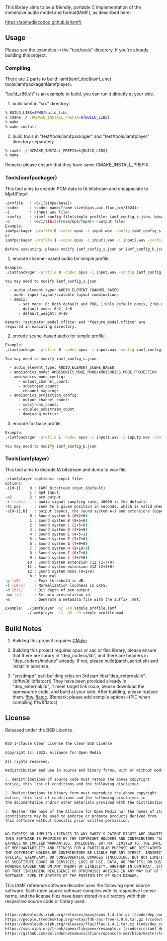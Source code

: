 This library aims to be a friendly, portable C implementation of the immersive audio model and format(IAMF),
as described here:

<https://aomediacodec.github.io/iamf/>



## Usage

Please see the examples in the "test/tools" directory. If you're already building this project.

### Compiling
There are 2 parts to build: iamf(iamf_dec&iamf_enc) tools(iamfpackager&iamfplayer).

"build_x86.sh" is an example to build, you can run it directly at your side.

1. build iamf in "src" directory.
```sh
% BUILD_LIBS=$PWD/build_libs
% cmake ./ -DCMAKE_INSTALL_PREFIX=${BUILD_LIBS}
% make
% make install
```

2. build tools in "test/tools/iamfpackager" and "test/tools/iamfplayer" directory separately
```sh
% cmake ./-DCMAKE_INSTALL_PREFIX=${BUILD_LIBS}
% make
```

Remark: please ensure that they have same CMAKE_INSTALL_PREFIX.


### Tools(iamfpackager)
This tool aims to encode PCM data to IA bitstream and encapsulate to Mp4/Fmp4

```sh
-profile   : <0/1(simpe/base)>
-codec     : <codec name/frame size(opus,aac,flac,pcm/1024)>
-i         : <input wav file>
-config    : <iamf config file(simple profile: iamf_config_s.json, base profile: iamf_config_b.json)>
-o         : <0/1/2(bitstream/mp4/fmp4)> <output file>
Example:
iamfpackager -profile 0 -codec opus -i input.wav -config iamf_config_s.json -o 0 simple_profile.iamf
or
iamfpackager -profile 1 -codec opus -i input1.wav -i input2.wav -config iamf_config_b.json -o 1 base_profile.mp4

Before exacuting, please modify iamf_config_s.json or iamf_config_b.json to set user input config information.
```

1. encode channel-based audio for simple profile.
```sh
Example:
./iamfpackager -profile 0 -codec opus -i input.wav -config iamf_config_s.json -o 0 simple_profile.iamf
```
`You may need to modify iamf_config_s.json`
```sh
  - audio_element_type: AUDIO_ELEMENT_CHANNEL_BASED
  - mode: input layout/scalable layout combinations   
  - demix:
      - set_mode: 0: Both default and PBO, 1:Only default demix, 2:No demix
      - default_mode: 0~2, 4~6
      - default_weight: 0~10
```
`Remark: "estimator_model.tflite" and "feature_model.tflite" are required in exacuting directory.`

2. encode scene-based audio for simple profile.
```sh
Example:
./iamfpackager -profile 0 -codec opus -i input.wav -config iamf_config_s.json -o 1 simple_profile.mp4
```
`You may need to modify iamf_config_s.json`
```sh
  - audio_element_type: AUDIO_ELEMENT_SCENE_BASED
  - ambisonics_mode: AMBISONICS_MODE_MONO/AMBISONICS_MODE_PROJECTION
  - ambisonics_mono_config:
      - output_channel_count:
      - substream_count: 
      - channel_mapping: 
  - ambisonics_projection_config:
      - output_channel_count:
      - substream_count: 
      - coupled_substream_count       
      - demixing_matrix:           
```

3. encode for base profile.
```sh
Example:  
./iamfpackager -profile 1 -codec opus -i input1.wav -i input2.wav -config iamf_config_b.json -o 1 base_profile.mp4
```
`You may need to modify iamf_config_b.json`


### Tools(iamfplayer)
This tool aims to decode IA bitstream and dump to wav file.
```sh
./iamfplayer <options> <input file>
options:
-i[0-1]    0 : IAMF bitstream input.(default)
           1 : mp4 input.
-o2        2 : pcm output.
-r [rate]    : audio signal sampling rate, 48000 is the default.
-ts pos      : seek to a given position in seconds, which is valid when mp4 file is used as input.
-s[0~11,b]   : output layout, the sound system A~J and extensions (Upper + Middle + Bottom).
           0 : Sound system A (0+2+0)
           1 : Sound system B (0+5+0)
           2 : Sound system C (2+5+0)
           3 : Sound system D (4+5+0)
           4 : Sound system E (4+5+1)
           5 : Sound system F (3+7+0)
           6 : Sound system G (4+9+0)
           7 : Sound system H (9+10+3)
           8 : Sound system I (0+7+0)
           9 : Sound system J (4+7+0)
          10 : Sound system extension 712 (2+7+0)
          11 : Sound system extension 312 (2+3+0)
          12 : Sound system mono (0+1+0)
           b : Binaural.
-p [dB]      : Peak threshold in dB.
-l [LKFS]    : Normalization loudness in LKFS.
-d [bit]     : Bit depth of pcm output.
-mp [id]     : Set mix presentation id.
-m           : Generate a metadata file with the suffix .met.

Example:  ./iamfplayer -o2 -s9 simple_profile.iamf
          ./iamfplayer -i1 -o2 -s9 simple_profile.mp4

```


## Build Notes

1) Building this project requires [CMake](https://cmake.org/).

2) Building this project requires opus or aac or flac library, please ensure that there are library in "dep_codecs/lib",
and there are headers in "dep_codecs/include" already. If not, please build(patch_script.sh) and install in advance.

3) "src/dmpd" part building relys on 3rd part libs("dep_external/lib": libfftw3f,libflatccrt)
They have been provided already in "dep_external/lib", if meet target link issue, please download the opensource code,
and build at your side. After building, please replace them.
[fftw](http://www.fftw.org/).
[flatcc](https://github.com/dvidelabs/flatcc).
   (Remark: please add compile options:-fPIC when compiling fftw&flatcc)



## License

Released under the BSD License.

```markdown

BSD 3-Clause Clear License The Clear BSD License

Copyright (c) 2022, Alliance for Open Media

All rights reserved.

Redistribution and use in source and binary forms, with or without modification, are permitted (subject to the limitations in the disclaimer below) provided that the following conditions are met:

1. Redistributions of source code must retain the above copyright
notice, this list of conditions and the following disclaimer.

2. Redistributions in binary form must reproduce the above copyright
notice, this list of conditions and the following disclaimer in
the documentation and/or other materials provided with the distribution.

3. Neither the name of the Alliance for Open Media nor the names of its
contributors may be used to endorse or promote products derived from
this software without specific prior written permission.


NO EXPRESS OR IMPLIED LICENSES TO ANY PARTY'S PATENT RIGHTS ARE GRANTED BY THIS LICENSE.
THIS SOFTWARE IS PROVIDED BY THE COPYRIGHT HOLDERS AND CONTRIBUTORS "AS IS" AND ANY
EXPRESS OR IMPLIED WARRANTIES, INCLUDING, BUT NOT LIMITED TO, THE IMPLIED WARRANTIES
OF MERCHANTABILITY AND FITNESS FOR A PARTICULAR PURPOSE ARE DISCLAIMED. IN NO EVENT SHALL
THE COPYRIGHT HOLDER OR CONTRIBUTORS BE LIABLE FOR ANY DIRECT, INDIRECT, INCIDENTAL,
SPECIAL, EXEMPLARY, OR CONSEQUENTIAL DAMAGES (INCLUDING, BUT NOT LIMITED TO, PROCUREMENT
OF SUBSTITUTE GOODS OR SERVICES; LOSS OF USE, DATA, OR PROFITS; OR BUSINESS INTERRUPTION)
HOWEVER CAUSED AND ON ANY THEORY OF LIABILITY, WHETHER IN CONTRACT, STRICT LIABILITY,
OR TORT (INCLUDING NEGLIGENCE OR OTHERWISE) ARISING IN ANY WAY OUT OF THE USE OF THIS
SOFTWARE, EVEN IF ADVISED OF THE POSSIBILITY OF SUCH DAMAGE.
```

This IAMF reference software decoder uses the following open source software.
Each open source software complies with its respective license terms, and the license files
have been stored in a directory with their respective source code or library used.


```markdown

https://downloads.xiph.org/releases/opus/opus-1.4.tar.gz (/code/dep_codecs/lib/opus.license)
https://people.freedesktop.org/~wtay/fdk-aac-free-2.0.0.tar.gz (/code/dep_codecs/lib/fdk_aac.license)
https://downloads.xiph.org/releases/flac/flac-1.4.2.tar.xz (code/dep_codecs/lib/flac.license)
https://svn.xiph.org/trunk/speex/libspeex/resample.c (/code/src/iamf_dec/resample.license)
https://github.com/BelledonneCommunications/opencore-amr/blob/master/test/wavwriter.c (/code/dep_external/src/wav/dep_wavwriter.license)
```
